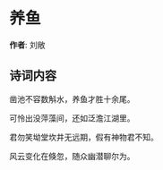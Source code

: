 # 养鱼

**作者**: 刘敞

## 诗词内容

凿池不容数斛水，养鱼才胜十余尾。

可怜出没萍藻间，还如泛澹江湖里。

君勿笑坳堂坎井无远期，假有神物君不知。

风云变化在倏忽，随众幽潜聊尔为。

